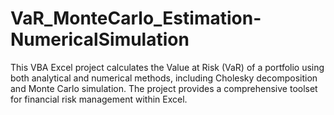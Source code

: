 # VaR_MonteCarlo_Estimation-NumericalSimulation

This VBA Excel project calculates the Value at Risk (VaR) of a portfolio using both analytical and numerical methods, including Cholesky decomposition and Monte Carlo simulation. The project provides a comprehensive toolset for financial risk management within Excel.
